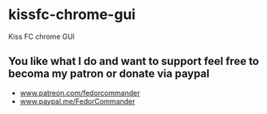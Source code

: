 # kissfc-chrome-gui
Kiss FC chrome GUI

## You like what I do and want to support feel free to becoma my patron or donate via paypal

* www.patreon.com/fedorcommander
* www.paypal.me/FedorCommander
